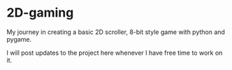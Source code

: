 # 2D-gaming
My journey in creating a basic 2D scroller, 8-bit style game with python and pygame.

I will post updates to the project here whenever I have free time to work on it.
